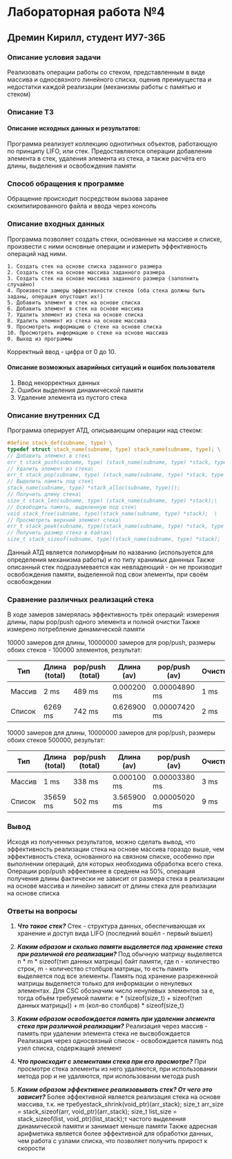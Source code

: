 # Лабораторная работа №4
## Дремин Кирилл, студент ИУ7-36Б

### Описание условия задачи
Реализовать операции работы со стеком, представленным в виде массива и односвязного линейного списка, оценив преимущества и недостатки каждой реализации (механизмы работы с памятью и стеком)

### Описание ТЗ
#### Описание исходных данных и результатов:
Программа реализует коллекцию однотипных объектов, работающую по принципу LIFO, или стек.
Предоставляются операции добавления элемента в стек, удаления элемента из стека, а также расчёта его длины, выделения и освобождения памяти

### Способ обращения к программе
Обращение происходит посредством вызова заранее скомпилированного файла и ввода через консоль

### Описание входных данных
Программа позволяет создать стеки, основанные на массиве и списке, произвести с ними основные операции и измерить эффективность операций над ними.

```
1. Создать стек на основе списка заданного размера
2. Создать стек на основе массива заданного размера
3. Создать стек на основе массива заданного размера (заполнить случайно)
4. Произвести замеры эффективности стеков (оба стека должны быть заданы, операция опустошит их!)
5. Добавить элемент в стек на основе списка
6. Добавить элемент в стек на основе массива
7. Удалить элемент из стека на основе списка
8. Удалить элемент из стека на основе массива
9. Просмотреть информацию о стеке на основе списка
10. Просмотреть информацию о стеке на основе массива
0. Выход из программы
```

Корректный ввод - цифра от 0 до 10.

#### Описание возможных аварийных ситуаций и ошибок пользователя

1. Ввод некорректных данных
2. Ошибки выделения динамической памяти
3. Удаление элемента из пустого стека

### Описание внутренних СД
Программа оперирует АТД, описывающим операции над стеком:

```c
#define stack_def(subname, type) \
typedef struct stack_name(subname, type) stack_name(subname, type); \
// Добавить элемент в стек\
err_t stack_push(subname, type) (stack_name(subname, type) *stack, type element); \
// Удалить элемент из стека\
err_t stack_pop(subname, type) (stack_name(subname, type) *stack, type *result);   \
// Выделить память под стек\
stack_name(subname, type) *stack_alloc(subname, type)();                           \
// Получить длину стека\
size_t stack_len(subname, type) (stack_name(subname, type) *stack);\
// Освободить память, выделенную под стек\
void stack_free(subname, type)(stack_name(subname, type) *stack);  \
// Просмотреть верхний элемент стека\
err_t stack_peek(subname, type)(stack_name(subname, type) *stack, type *result); \
// Получить размер стека в байтах\
size_t stack_sizeof(subname, type)(stack_name(subname, type) *stack);
```
Данный АТД является полиморфным по названию (используется для определения механизма работы) и по типу хранимых даннных
Также описанный стек подразумевается как невладеющий - он не производит освобождения памяти, выделенной под свои элементы, при своём освобождении

### Сравнение различных реализаций стека
В ходе замеров замерялась эффективность трёх операций: измерения длины, пары pop/push одного элемента и полной очистки
Также измерено потребление динамической памяти

10000 замеров для длины, 10000000 замеров для pop/push, размеры обоих стеков - 100000 элементов, результат:

| Тип     | Длина (total) | pop/push (total) | Длина (av)  | pop/push (av) | Очистка | Память        |
|---------|---------------|------------------|-------------|---------------|---------|---------------|
| Массив  | 2 ms          | 489 ms           | 0.000200 ms | 0.00004890 ms | 1 ms    | 800024 bytes  |
| Список  | 6269 ms       | 742 ms           | 0.626900 ms | 0.00007420 ms | 2 ms    | 1600016 bytes |

10000 замеров для длины, 10000000 замеров для pop/push, размеры обоих стеков 500000, результат:

| Тип    | Длина (total) | pop/push (total) | Длина (av)  | pop/push (av) | Очистка | Память        |
|--------|---------------|------------------|-------------|---------------|---------|---------------|
| Массив | 1 ms          | 338 ms           | 0.000100 ms | 0.00003380 ms | 3 ms    | 4000024 bytes |
| Список | 35659 ms      | 502 ms           | 3.565900 ms | 0.00005020 ms | 9 ms    | 8000016 bytes |

### Вывод
Исходя из полученных результатов, можно сделать вывод, что эффективность реализации стека на основе массива гораздо выше,
чем эффективность стека, основанного на связном списке, особенно при выполнении операций, для которых необходима обработка всего стека.
Операции pop/push эффективнее в среднем на 50%, операция получения длины фактически не зависит от размера стека в реализации на основе массива и линейно зависит от длины стека для реализации на основе списка

### Ответы на вопросы

1. ***Что такое стек?***
   Стек - структура данных, обеспечивающая их хранение и доступ вида LIFO (последний вошёл - первый вышел)

2. ***Каким образом и сколько памяти выделяется под хранение стека при различной его реализации?***
   Под обычную матрицу выделяется n * m * sizeof(тип данных матрицы) байт памяти, где n - количество строк, m - количество столбцов матрицы, то есть память выделяется под все элементы.
   Память под хранение разреженной матрицы выделяется только для информации о ненулевых элементах. Для CSC обозначим число ненулевых элементов за e, тогда объём требуемой памяти: e * (sizeof(size_t) + sizeof(тип данных матрицы)) + m (кол-во столбцов) * sizeof(size_t)

3. ***Каким образом освобождается память при удалении элемента стека при различной реализации?*** 
   Реализация через массив - память при удалении элемента стека не высвобождается
   Реализация через односвязный список - освобождается память под узел списка, содержащий элемент

4. ***Что происходит с элементами стека при его просмотре?***
   При просмотре стека элементы из него удаляются, при использовании метода pop и не удаляются, при использовании метода push

5. ***Каким образом эффективнее реализовывать стек? От чего это зависит?***
   Более эффективной является реализация стека на основе массива, т.к. не требуеstack_shrink(void_ptr)(arr_stack);
                size_t arr_size = stack_sizeof(arr, void_ptr)(arr_stack);
                size_t list_size = stack_sizeof(list, void_ptr)(list_stack);т частого выделения динамической памяти и занимает меньше памяти
   Также адресная арифметика является более эффективной для обработки данных, чем работа с узлами списка, что позволяет получить прирост к скорости
